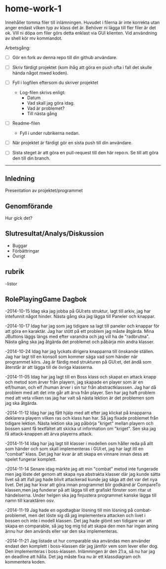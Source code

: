 ﻿home-work-1
===========

Innehåller tomma filer till inlämningen. Huvudet i filerna är inte korrekta utan anger endast vilken typ av klass det är. Behöver ni lägga till fler filer är det ok. Vill ni döpa om filer görs detta enklast via GUI klienten. Vid användning av shell kör mv kommandot.

Arbetsgång:

- [ ] Gör en fork av denna repo till din github användare.
- [ ] Skriv färdigt projektet (kom ihåg att göra en push ofta i fall det skulle hända något mwed koden).
- [ ] Fyll i logfilen eftersom du skriver projektet
    - Log-filen skrivs enligt:
        - Datum
        - Vad skall jag göra idag.
        - Vad är problemet?
        - Till nästa gång
- [ ] Readme-filen
     - Fyll i under rubrikerna nedan.
- [ ] När projektet är färdigt gör en sista push till din användare.
- [ ] Sista steget är att göra en pull-request till den här repo:n. Se till att göra den till din branch.


---


Inledning
---

Presentation av projektet/programmet


Genomförande
---

Hur gick det?


Slutresultat/Analys/Diskussion
---

- Buggar
- Förbättringar
- Övrigt

rubrik
---

-listor

RolePlayingGame Dagbok
---
-2014-10-15 Idag ska jag jobba på GUI:ets struktur, lagt till arkiv,
jag har intefunnit något hinder.
 Nästa gång ska jag lägga till Paneler och knappar.

-2014-10-17 Idag har jag som jag tidigare sa lagt till paneler och knappar för
att göra en karaktär. Jag har stött på ett problem jag måste åtgärda. Mina JButtons
läggs längs med efter varandra och jag vill ha de "radbrutna". Nästa gång ska jag
åtgärda det problemet och påbärja min andra klasser.

-2014-10-24 Idag har jag lyckats dirigera knapparna till önskande ställen. Jag har
lagt till en konsoll som kommer säga vad som händer när programmet körs. Jag är
färdig med strukturen på GUI:et, det ändå som återstår är att lägga till de övriga
klasserna.

-2014-11-05 Idag har jag lagt till en Boss klass och skapat en attack knapp och
metod som ärver från playern, jag skapade en player som är en elf/human, och elf
/human ärver i sin tur från abstractklasssen. Jag har då problem med att det inte
går att ärva från player. Sen har jag haft problem med att veta vilken ras jag har
valt så nästa lektion är det problemen som jag ska åtgärda.

-2014-11-12 Idag har jag fått hjälp med att efter jag klickat på knapparna 
deklarera playern vilken ras och klass han har. Så jag fixade problemet från tidigare
lektion. Nästa lektion ska jag påbörja "kriget" mellan playern och bossen samt 
få textfältet att skicka ut information om "kriget". Sen ska jag få attack-knappen
att ärva playerns attack.

-2014-11-14 Idag har jag lagt till klasser i modellen osm håller reda på allt som händer
och som skall implementeras i GUI:et, jag har lagt itll en "combat" klass. Det
jag har kvar är att skapa en vinnare innan dess att spelet fungerar komplett.

-2014-11-14 Senare idag märkte jag att min "combat" metod inte fungerade men
jag löste det genom att skapa nya abstrakta klasser där jag kunde sätta livet
så att ifall jag hade blivit attackerad kunde jag säga att det var det nya livet.
Det jag har kvar att göra innan programmet blir godkänd är CompareTo klassen,men
jag funderar på att lägga till ett grafiskt fönster som ritar ut händelserna. Under
helgen ska jag finjustera programmet kanske lägga till namn till karaktären osv.

-2014-11-19 Jag hade en ogodtagbar lösning till min lösning på combat-problemet,
men det löste sig då jag implementera attacken och livet i bossen och inte i modell
klassen. Det jag hade glömt sen tidigare var att skapa en comparable, så jag tog
mig tid att skapa den men har ingen aning ännu hur den används eller var den ska
implementeras.

-2014-11-21 Jag listade ut hur comparable ska användas men använder endast
 den komplett i boss-klassen där jag jämför vem som lever eller dog.
 Den implementeras i boss-klassen. Inlämningen är den 21:a, så nu har jag
 en deadline att hålla. Det jag måste fixa nu är ett klassdiagram och kommentera
koden.
